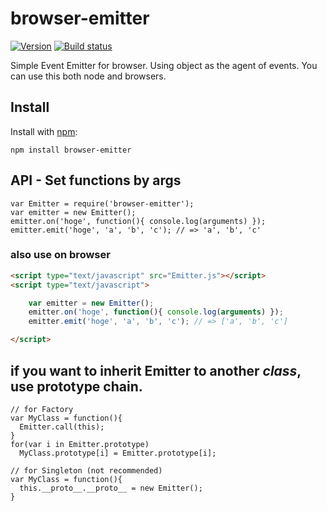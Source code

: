 # browser-emitter
  
[![Version](https://badge.fury.io/js/browser-emitter.png)](https://npmjs.org/package/browser-emitter)
[![Build status](https://travis-ci.org/ystskm/browser-emitter-js.png)](https://travis-ci.org/ystskm/browser-emitter-js)  
  
Simple Event Emitter for browser. Using object as the agent of events.
You can use this both node and browsers.

## Install

Install with [npm](http://npmjs.org/):

    npm install browser-emitter
    
## API - Set functions by args

    var Emitter = require('browser-emitter');
    var emitter = new Emitter();
    emitter.on('hoge', function(){ console.log(arguments) });
    emitter.emit('hoge', 'a', 'b', 'c'); // => 'a', 'b', 'c'

### also use on browser

```html
<script type="text/javascript" src="Emitter.js"></script>
<script type="text/javascript">

    var emitter = new Emitter();
    emitter.on('hoge', function(){ console.log(arguments) });
    emitter.emit('hoge', 'a', 'b', 'c'); // => ['a', 'b', 'c']

</script>
```

## if you want to inherit Emitter to another *class*, use prototype chain.

    // for Factory
    var MyClass = function(){
      Emitter.call(this);
    }
    for(var i in Emitter.prototype)
      MyClass.prototype[i] = Emitter.prototype[i];

    // for Singleton (not recommended)
    var MyClass = function(){
      this.__proto__.__proto__ = new Emitter();
    }
    